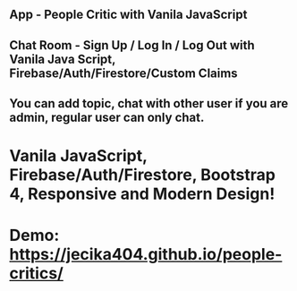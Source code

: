 ## App - People Critic with Vanila JavaScript
## Chat Room - Sign Up / Log In / Log Out with Vanila Java Script, Firebase/Auth/Firestore/Custom Claims

## You can add topic, chat with other user if you are admin, regular user can only chat.

# Vanila JavaScript, Firebase/Auth/Firestore, Bootstrap 4, Responsive and Modern Design!

# Demo: https://jecika404.github.io/people-critics/
